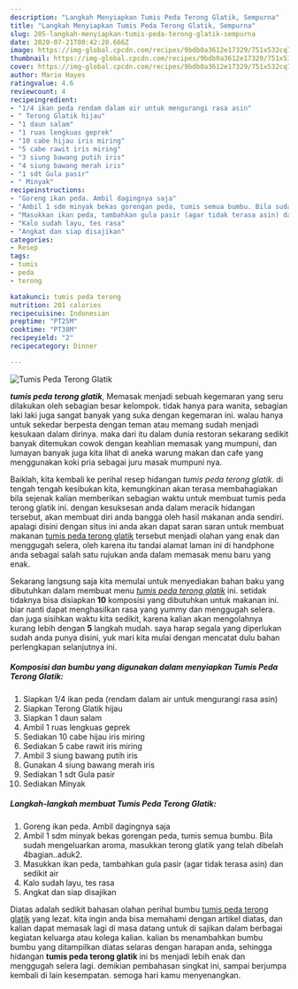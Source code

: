 ```yaml
---
description: "Langkah Menyiapkan Tumis Peda Terong Glatik, Sempurna"
title: "Langkah Menyiapkan Tumis Peda Terong Glatik, Sempurna"
slug: 205-langkah-menyiapkan-tumis-peda-terong-glatik-sempurna
date: 2020-07-21T00:42:20.666Z
image: https://img-global.cpcdn.com/recipes/9bdb0a3612e17329/751x532cq70/tumis-peda-terong-glatik-foto-resep-utama.jpg
thumbnail: https://img-global.cpcdn.com/recipes/9bdb0a3612e17329/751x532cq70/tumis-peda-terong-glatik-foto-resep-utama.jpg
cover: https://img-global.cpcdn.com/recipes/9bdb0a3612e17329/751x532cq70/tumis-peda-terong-glatik-foto-resep-utama.jpg
author: Mario Hayes
ratingvalue: 4.6
reviewcount: 4
recipeingredient:
- "1/4 ikan peda rendam dalam air untuk mengurangi rasa asin"
- " Terong Glatik hijau"
- "1 daun salam"
- "1 ruas lengkuas geprek"
- "10 cabe hijau iris miring"
- "5 cabe rawit iris miring"
- "3 siung bawang putih iris"
- "4 siung bawang merah iris"
- "1 sdt Gula pasir"
- " Minyak"
recipeinstructions:
- "Goreng ikan peda. Ambil dagingnya saja"
- "Ambil 1 sdm minyak bekas gorengan peda, tumis semua bumbu. Bila sudah mengeluarkan aroma, masukkan terong glatik yang telah dibelah 4bagian..aduk2."
- "Masukkan ikan peda, tambahkan gula pasir (agar tidak terasa asin) dan sedikit air"
- "Kalo sudah layu, tes rasa"
- "Angkat dan siap disajikan"
categories:
- Resep
tags:
- tumis
- peda
- terong

katakunci: tumis peda terong 
nutrition: 201 calories
recipecuisine: Indonesian
preptime: "PT25M"
cooktime: "PT38M"
recipeyield: "2"
recipecategory: Dinner

---
```



![Tumis Peda Terong Glatik](https://img-global.cpcdn.com/recipes/9bdb0a3612e17329/751x532cq70/tumis-peda-terong-glatik-foto-resep-utama.jpg)

<b><i>tumis peda terong glatik</i></b>, Memasak menjadi sebuah kegemaran yang seru dilakukan oleh sebagian besar kelompok. tidak hanya para wanita, sebagian laki laki juga sangat banyak yang suka dengan kegemaran ini. walau hanya untuk sekedar berpesta dengan teman atau memang sudah menjadi kesukaan dalam dirinya. maka dari itu dalam dunia restoran sekarang sedikit banyak ditemukan cowok dengan keahlian memasak yang mumpuni, dan lumayan banyak juga kita lihat di aneka warung makan dan cafe yang menggunakan koki pria sebagai juru masak mumpuni nya.

Baiklah, kita kembali ke perihal resep hidangan <i>tumis peda terong glatik</i>. di tengah tengah kesibukan kita, kemungkinan akan terasa membahagiakan bila sejenak kalian memberikan sebagian waktu untuk membuat tumis peda terong glatik ini. dengan kesuksesan anda dalam meracik hidangan tersebut, akan membuat diri anda bangga oleh hasil makanan anda sendiri. apalagi disini dengan situs ini anda akan dapat saran saran untuk membuat makanan <u>tumis peda terong glatik</u> tersebut menjadi olahan yang enak dan menggugah selera, oleh karena itu tandai alamat laman ini di handphone anda sebagai salah satu rujukan anda dalam memasak menu baru yang enak.




Sekarang langsung saja kita memulai untuk menyediakan bahan baku yang dibutuhkan dalam membuat menu <u><i>tumis peda terong glatik</i></u> ini. setidak tidaknya bisa disiapkan <b>10</b> komposisi yang dibutuhkan untuk makanan ini. biar nanti dapat menghasilkan rasa yang yummy dan menggugah selera. dan juga sisihkan waktu kita sedikit, karena kalian akan mengolahnya kurang lebih dengan <b>5</b> langkah mudah. saya harap segala yang diperlukan sudah anda punya disini, yuk mari kita mulai dengan mencatat dulu bahan perlengkapan selanjutnya ini.

<!--inarticleads1-->

##### Komposisi dan bumbu yang digunakan dalam menyiapkan Tumis Peda Terong Glatik:

1. Siapkan 1/4 ikan peda (rendam dalam air untuk mengurangi rasa asin)
1. Siapkan  Terong Glatik hijau
1. Siapkan 1 daun salam
1. Ambil 1 ruas lengkuas geprek
1. Sediakan 10 cabe hijau iris miring
1. Sediakan 5 cabe rawit iris miring
1. Ambil 3 siung bawang putih iris
1. Gunakan 4 siung bawang merah iris
1. Sediakan 1 sdt Gula pasir
1. Sediakan  Minyak




<!--inarticleads2-->

##### Langkah-langkah membuat Tumis Peda Terong Glatik:

1. Goreng ikan peda. Ambil dagingnya saja
1. Ambil 1 sdm minyak bekas gorengan peda, tumis semua bumbu. Bila sudah mengeluarkan aroma, masukkan terong glatik yang telah dibelah 4bagian..aduk2.
1. Masukkan ikan peda, tambahkan gula pasir (agar tidak terasa asin) dan sedikit air
1. Kalo sudah layu, tes rasa
1. Angkat dan siap disajikan




Diatas adalah sedikit bahasan olahan perihal bumbu <u>tumis peda terong glatik</u> yang lezat. kita ingin anda bisa memahami dengan artikel diatas, dan kalian dapat memasak lagi di masa datang untuk di sajikan dalam berbagai kegiatan keluarga atau kolega kalian. kalian bs menambahkan bumbu bumbu yang ditampilkan diatas selaras dengan harapan anda, sehingga hidangan <b>tumis peda terong glatik</b> ini bs menjadi lebih enak dan menggugah selera lagi. demikian pembahasan singkat ini, sampai berjumpa kembali di lain kesempatan. semoga hari kamu menyenangkan.
